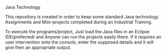 

Java Technology

This repository is created in order to keep some standard Java technology Assignments and Mini-projects completed during an Industrial Training.

To execute the programs/project, Just load the Java files in an Eclipse IDE(preferred) and Anyone can run the projects easily there. If it requires an user intervention onto the console, enter the supposed details and it will give then an appropriate output.

